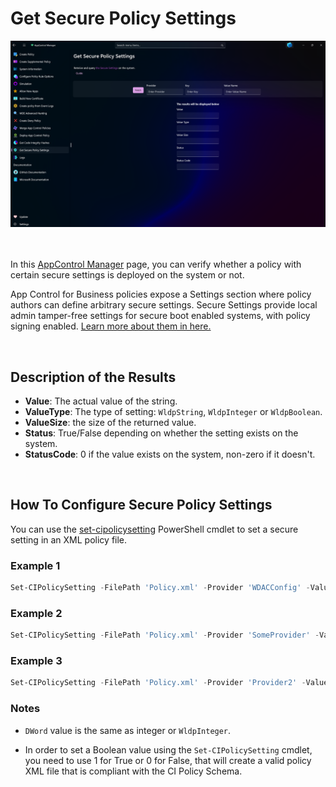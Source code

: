 # Get Secure Policy Settings

<div align="center">

<img src="https://raw.githubusercontent.com/HotCakeX/.github/refs/heads/main/Pictures/PNG%20and%20JPG/AppControl%20Manager%20page%20screenshots/Get%20Secure%20Policy%20Settings.png" alt="AppControl Manager Application's Get Secure Policy Settings Page">

</div>

<br>

<br>

In this [AppControl Manager](https://github.com/HotCakeX/Harden-Windows-Security/wiki/AppControl-Manager) page, you can verify whether a policy with certain secure settings is deployed on the system or not.

App Control for Business policies expose a Settings section where policy authors can define arbitrary secure settings. Secure Settings provide local admin tamper-free settings for secure boot enabled systems, with policy signing enabled. [Learn more about them in here.](https://learn.microsoft.com/en-us/windows/security/application-security/application-control/app-control-for-business/design/understanding-appcontrol-policy-settings)

<br>

## Description of the Results

- **Value**: The actual value of the string.
- **ValueType**: The type of setting: `WldpString`, `WldpInteger` or `WldpBoolean`.
- **ValueSize**: the size of the returned value.
- **Status**: True/False depending on whether the setting exists on the system.
- **StatusCode**: 0 if the value exists on the system, non-zero if it doesn't.

<br>

## How To Configure Secure Policy Settings

You can use the [set-cipolicysetting](https://learn.microsoft.com/en-us/powershell/module/configci/set-cipolicysetting) PowerShell cmdlet to set a secure setting in an XML policy file.

### Example 1

```powershell
Set-CIPolicySetting -FilePath 'Policy.xml' -Provider 'WDACConfig' -ValueType 'Boolean' -Value '1' -ValueName 'IsUserModePolicy' -Key '{4a981f19-1f7f-4167-b4a6-915765e34fd6}'
```

### Example 2

```powershell
Set-CIPolicySetting -FilePath 'Policy.xml' -Provider 'SomeProvider' -ValueType 'String' -Value 'HotCakeX' -ValueName 'Author' -Key '{495e96a3-f6e0-4e7e-bf48-e8b6085b824a}'
```

### Example 3

```powershell
Set-CIPolicySetting -FilePath 'Policy.xml' -Provider 'Provider2' -ValueType 'DWord' -Value '66' -ValueName 'Role' -Key '{741b1fcf-e1ce-49e4-a274-5c367b46b00c}'
```

### Notes

- `DWord` value is the same as integer or `WldpInteger`.

- In order to set a Boolean value using the `Set-CIPolicySetting` cmdlet, you need to use 1 for True or 0 for False, that will create a valid policy XML file that is compliant with the CI Policy Schema.

<br>
